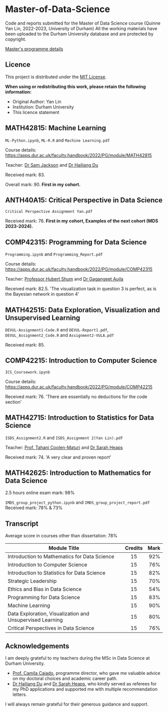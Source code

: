 # Master-of-Data-Science
Code and reports submitted for the Master of Data Science course (Quinne Yan Lin, 2022-2023, University of Durham)
All the working materials have been uploaded to the Durham University database and are protected by copyright.

[Master's programme details](https://www.durham.ac.uk/study/courses/master-of-data-science-g5k823/)

## Licence
This project is distributed under the [MIT License](./LICENSE).

**When using or redistributing this work, please retain the following information:**
- Original Author: Yan Lin
- Institution: Durham University
- This licence statement

## MATH42815: Machine Learning
`ML-Python.ipynb`, `ML-R.R` and `Machine Learning.pdf`

Course details: https://apps.dur.ac.uk/faculty.handbook/2022/PG/module/MATH42815

Teacher: [Dr Sam Jackson](https://www.durham.ac.uk/staff/samuel-e-jackson/) and [Dr Hailiang Du](https://www.durham.ac.uk/staff/hailiang-du/)

Received mark: 83.

Overall mark: 90. **First in my cohort.**

## ANTH40A15: Critical Perspective in Data Science
`Critical Perspective Assignment Yan.pdf`

Received mark: 76. **First in my cohort, Examples of the next cohort (MDS 2023-2024).**

## COMP42315: Programming for Data Science
`Programming.ipynb` and `Programming_Report.pdf`

Course details: https://apps.dur.ac.uk/faculty.handbook/2022/PG/module/COMP42315

Teacher: [Professor Hubert Shum](https://www.durham.ac.uk/staff/hubert-shum/) and [Dr Gagangeet Aujla](https://www.durham.ac.uk/staff/gagangeet-s-aujla/)

Received mark: 82.5. 'The visualization task in question 3 is perfect, as is the Bayesian network in question 4'

## MATH42515: Data Exploration, Visualization and Unsupervised Learning
`DEVUL-Assignment1-Code.R` and `DEVUL-Report1.pdf`, 
`DEVUL_Assignment2_Code.R` and `Assignment2-VULA.pdf`

Received mark: 85.

## COMP42215: Introduction to Computer Science
`ICS_Coursework.ipynb`

Course details: https://apps.dur.ac.uk/faculty.handbook/2022/PG/module/COMP42215

Received mark: 76. 'There are essentially no deductions for the code section'

## MATH42715: Introduction to Statistics for Data Science

`ISDS_Assignment2.R` and `ISDS_Assignment 2(Yan Lin).pdf` 

Teacher: [Prof. Tahani Coolen-Maturi](https://www.durham.ac.uk/staff/tahani-maturi/) and [Dr Sarah Heaps](https://www.durham.ac.uk/staff/sarah-e-heaps/)

Received mark: 74. 'A very clear and proven report'

## MATH42625: Introduction to Mathematics for Data Science

2.5 hours online exam mark: 98%

`IMDS_group_project_python.ipynb` and `IMDS_group_project_report.pdf` Received mark: 78% & 73%



## Transcript

Average score in courses other than dissertation: 78%

| Module Title  | Credits       | Mark  |
| ------------- |:-------------:| -----:|
| Introduction to Mathematics for Data Science | 15 | 92% |
| Introduction to Computer Science | 15 | 76% |
| Introduction to Statistics for Data Science | 15 | 82% |
| Strategic Leadership | 15 | 70% |
| Ethics and Bias in Data Science | 15 | 54% |
| Programming for Data Science | 15 | 83% |
| Machine Learning | 15 | 90% |
| Data Exploration, Visualization and Unsupervised Learning | 15 | 80% |
| Critical Perspectives in Data Science | 15 | 76% |

## Acknowledgements

I am deeply grateful to my teachers during the MSc in Data Science at Durham University.  
- [Prof. Camila Caiado](https://www.durham.ac.uk/staff/c-c-d-s-caiado/), programme director, who gave me valuable advice on my doctoral choices and academic career path.  
- [Dr Hailiang Du](https://www.durham.ac.uk/staff/hailiang-du/) and [Dr Sarah Heaps](https://www.durham.ac.uk/staff/sarah-e-heaps/), who kindly served as referees for my PhD applications and supported me with multiple recommendation letters.  

I will always remain grateful for their generous guidance and support.

